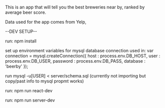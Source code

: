 This is an app that will tell you the best breweries near by, ranked by average beer score. 

Data used for the app comes from Yelp, 

--DEV SETUP--

run: npm install

set up environment variables for mysql database connection
  used in:
  var connection = mysql.createConnection({
    host     : process.env.DB_HOST,
    user     : process.env.DB_USER,
    password : process.env.DB_PASS,
    database : 'beerby'
  });

run mysql -u[USER] < server/schema.sql
(currently not importing but copy/past info to mysql propmt works)

run: npm run react-dev

run: npm run server-dev



